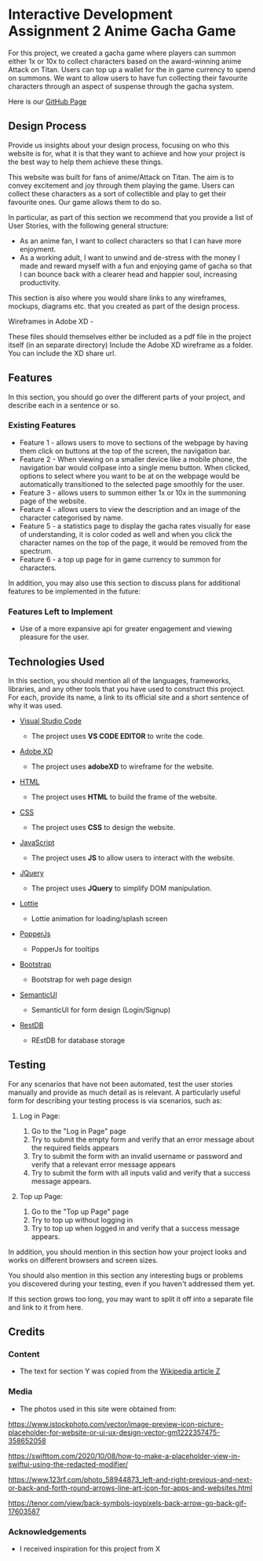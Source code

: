 # Interactive Development Assignment 2 Anime Gacha Game

For this project, we created a gacha game where players can summon either 1x or 10x to collect characters based on the award-winning anime Attack on Titan. Users can top up a wallet for the in game currency to spend on summons. We want to allow users to have fun collecting their favourite characters through an aspect of suspense through the gacha system.

Here is our [GitHub Page]('https://cosmiwaihang.github.io/NP-Y1S2-ID-ASG2/')


## Design Process

Provide us insights about your design process, focusing on who this website is for, what it is that they want to achieve and how your project is the best way to help them achieve these things.

This website was built for fans of anime/Attack on Titan. The aim is to convey excitement and joy through them playing the game. Users can collect these characters as a sort of collectible and play to get their favourite ones. Our game allows them to do so.

In particular, as part of this section we recommend that you provide a list of User Stories, with the following general structure:

- As an anime fan, I want to collect characters so that I can have more enjoyment.
- As a working adult, I want to unwind and de-stress with the money I made and reward myself with a fun and enjoying game of gacha so that I can bounce back with a clearer head and happier soul, increasing productivity.

This section is also where you would share links to any wireframes, mockups, diagrams etc. that you created as part of the design process.

Wireframes in Adobe XD - 

These files should themselves either be included as a pdf file in the project itself (in an separate directory)
Include the Adobe XD wireframe as a folder. You can include the XD share url. 


## Features


In this section, you should go over the different parts of your project, and describe each in a sentence or so.


### Existing Features
- Feature 1 - allows users to move to sections of the webpage by having them click on buttons at the top of the screen, the navigation bar.
- Feature 2 - When viewing on a smaller device like a mobile phone, the navigation bar would collpase into a single menu button. When clicked, options to select where you want to be at on the webpage would be automatically transitioned to the selected page smoothly for the user.
- Feature 3 - allows users to summon either 1x or 10x in the summoning page of the website.
- Feature 4 - allows users to view the description and an image of the character categorised by name.
- Feature 5 - a statistics page to display the gacha rates visually for ease of understanding, it is color coded as well and when you click the character names on the top of the page, it would be removed from the spectrum.
- Feature 6 - a top up page for in game currency to summon for characters.

In addition, you may also use this section to discuss plans for additional features to be implemented in the future:


### Features Left to Implement
- Use of a more expansive api for greater engagement and viewing pleasure for the user.


## Technologies Used

In this section, you should mention all of the languages, frameworks, libraries, and any other tools that you have used to construct this project. For each, provide its name, a link to its official site and a short sentence of why it was used.

- [Visual Studio Code](https://code.visualstudio.com/)
    - The project uses **VS CODE EDITOR** to write the code.

- [Adobe XD](https://www.adobe.com/sg/products/xd.html)
    - The project uses **adobeXD** to wireframe for the website.

- [HTML](#)
    - The project uses **HTML** to build the frame of the website.

- [CSS](#)
    - The project uses **CSS** to design the website.

- [JavaScript](#)
    - The project uses **JS** to allow users to interact with the website.

- [JQuery](https://jquery.com)
    - The project uses **JQuery** to simplify DOM manipulation.

- [Lottie](https://lottiefiles.com/)
    - Lottie animation for loading/splash screen
  
- [PopperJs](https://popper.js.org/)
    - PopperJs for tooltips
  
- [Bootstrap](https://getbootstrap.com/)
    - Bootstrap for weh page design

- [SemanticUI](https://semantic-ui.com/)
    - SemanticUI for form design (Login/Signup)
  
- [RestDB](https://restdb.io/)
    - REstDB for database storage


## Testing

For any scenarios that have not been automated, test the user stories manually and provide as much detail as is relevant. A particularly useful form for describing your testing process is via scenarios, such as:

1. Log in Page:
    1. Go to the "Log in Page" page
    2. Try to submit the empty form and verify that an error message about the required fields appears
    3. Try to submit the form with an invalid username or password and verify that a relevant error message appears
    4. Try to submit the form with all inputs valid and verify that a success message appears.

1. Top up Page:
    1. Go to the "Top up Page" page
    2. Try to top up without logging in
    3. Try to top up when logged in and verify that a success message appears.

In addition, you should mention in this section how your project looks and works on different browsers and screen sizes.

You should also mention in this section any interesting bugs or problems you discovered during your testing, even if you haven't addressed them yet.

If this section grows too long, you may want to split it off into a separate file and link to it from here.


## Credits


### Content
- The text for section Y was copied from the [Wikipedia article Z](https://en.wikipedia.org/wiki/Z)


### Media
- The photos used in this site were obtained from:

https://www.istockphoto.com/vector/image-preview-icon-picture-placeholder-for-website-or-ui-ux-design-vector-gm1222357475-358652058

https://swifttom.com/2020/10/08/how-to-make-a-placeholder-view-in-swiftui-using-the-redacted-modifier/

https://www.123rf.com/photo_58944873_left-and-right-previous-and-next-or-back-and-forth-round-arrows-line-art-icon-for-apps-and-websites.html

https://tenor.com/view/back-symbols-joypixels-back-arrow-go-back-gif-17603587


### Acknowledgements

- I received inspiration for this project from X